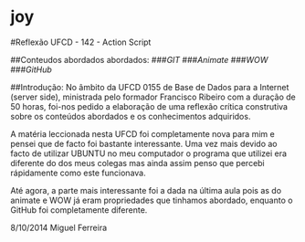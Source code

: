 joy
===

#Reflexão UFCD - 142 - Action Script


##Conteudos abordados abordados:
###*GIT*
###*Animate*
###*WOW*
###*GitHub*

##Introdução:
  No âmbito da UFCD 0155 de Base de Dados para a Internet (server side), ministrada pelo
formador Francisco Ribeiro com a duração de 50 horas, foi-nos pedido a elaboração de uma
reflexão crítica construtiva sobre os conteúdos abordados e os conhecimentos adquiridos.


A matéria leccionada nesta UFCD foi completamente nova para mim e pensei que de facto foi
bastante interessante. Uma vez mais devido ao facto de utilizar UBUNTU no meu computador
o programa que utilizei era diferente do dos meus colegas mas ainda assim penso que percebi
rápidamente como este funcionava.

Até agora, a parte mais interessante foi a dada na última aula pois as do animate e WOW
já eram propriedades que tinhamos abordado, enquanto o GitHub foi completamente diferente.


8/10/2014
Miguel Ferreira
